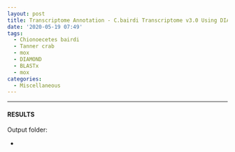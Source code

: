 ```yaml
---
layout: post
title: Transcriptome Annotation - C.bairdi Transcriptome v3.0 Using DIAMOND BLASTx on Mox
date: '2020-05-19 07:49'
tags: 
  - Chionoecetes bairdi
  - Tanner crab
  - mox
  - DIAMOND
  - BLASTx
  - mox
categories: 
  - Miscellaneous
---
```




---

#### RESULTS

Output folder:

- []()

